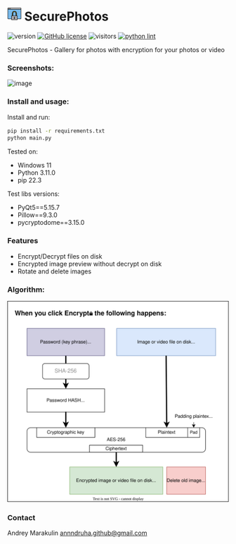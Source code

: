 # <img src="https://raw.githubusercontent.com/Annndruha/SecurePhotos/main/images/icon.png" width="32px"> SecurePhotos

![version](https://img.shields.io/github/v/release/Annndruha/SecurePhotos)
[![GitHub license](https://img.shields.io/github/license/Annndruha/SecurePhotos.svg)](https://github.com/Annndruha/SecurePhotos/blob/master/LICENSE)
![visitors](https://visitor-badge.glitch.me/badge?page_id=Annndruha/SecurePhotos)
[![python lint](https://github.com/Annndruha/SecurePhotos/actions/workflows/pylint.yml/badge.svg)](https://github.com/Annndruha/SecurePhotos/blob/master/.github/workflows/pylint.yml)

SecurePhotos - Gallery for photos with encryption for your photos or video

### Screenshots:
![image](https://user-images.githubusercontent.com/51162917/180698988-6f879719-0c9d-436e-834a-a3f0550e4a53.png)

### Install and usage:

Install and run:
```bash
pip install -r requirements.txt
python main.py
```

Tested on:
* Windows 11
* Python 3.11.0
* pip 22.3

Test libs versions:
* PyQt5==5.15.7
* Pillow==9.3.0
* pycryptodome==3.15.0

### Features

* Encrypt/Decrypt files on disk
* Encrypted image preview without decrypt on disk
* Rotate and delete images

### Algorithm:
![](https://raw.githubusercontent.com/Annndruha/SecurePhotos/main/assets/encrypt_scheme.drawio.svg)


### Contact
Andrey Marakulin
[annndruha.github@gmail.com](mailto:annndruha.github@gmail.com)
